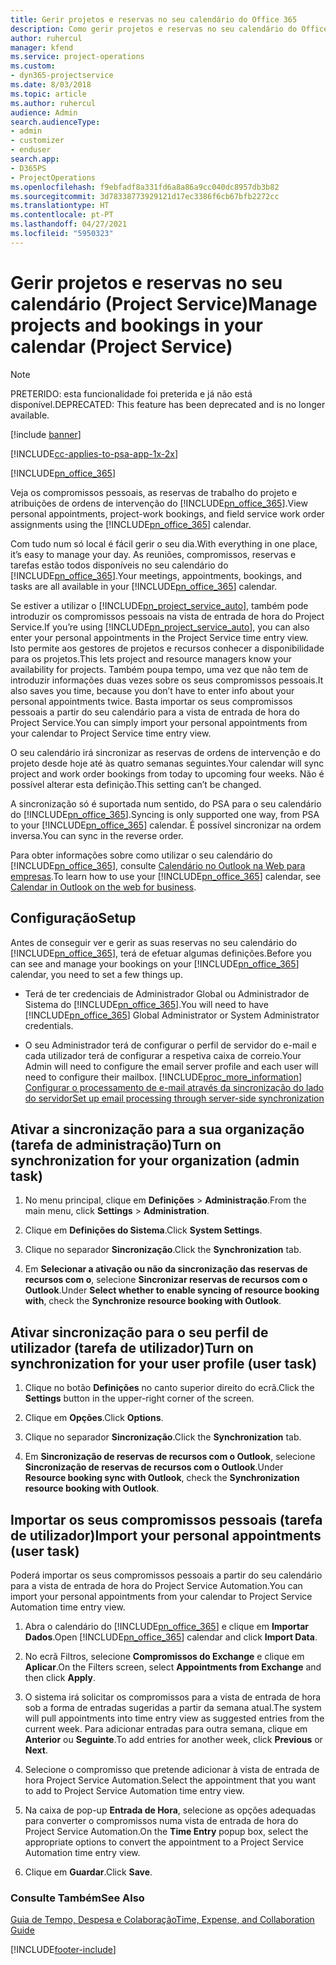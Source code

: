 ```yaml
---
title: Gerir projetos e reservas no seu calendário do Office 365
description: Como gerir projetos e reservas no seu calendário do Office 365
author: ruhercul
manager: kfend
ms.service: project-operations
ms.custom:
- dyn365-projectservice
ms.date: 8/03/2018
ms.topic: article
ms.author: ruhercul
audience: Admin
search.audienceType:
- admin
- customizer
- enduser
search.app:
- D365PS
- ProjectOperations
ms.openlocfilehash: f9ebfadf8a331fd6a8a86a9cc040dc8957db3b82
ms.sourcegitcommit: 3d78338773929121d17ec3386f6cb67bfb2272cc
ms.translationtype: HT
ms.contentlocale: pt-PT
ms.lasthandoff: 04/27/2021
ms.locfileid: "5950323"
---
```

# <a name="manage-projects-and-bookings-in-your-calendar-project-service"></a><span data-ttu-id="06ac2-103">Gerir projetos e reservas no seu calendário (Project Service)</span><span class="sxs-lookup"><span data-stu-id="06ac2-103">Manage projects and bookings in your calendar (Project Service)</span></span>

> [!Note]
> <span data-ttu-id="06ac2-104">PRETERIDO: esta funcionalidade foi preterida e já não está disponível.</span><span class="sxs-lookup"><span data-stu-id="06ac2-104">DEPRECATED: This feature has been deprecated and is no longer available.</span></span>

[!include [banner](../includes/psa-now-project-operations.md)]

[!INCLUDE[cc-applies-to-psa-app-1x-2x](../includes/cc-applies-to-psa-app-1x-2x.md)]

[!INCLUDE[pn_office_365](../includes/pn-office-365.md)] 

<span data-ttu-id="06ac2-105">Veja os compromissos pessoais, as reservas de trabalho do projeto e atribuições de ordens de intervenção do [!INCLUDE[pn_office_365](../includes/pn-office-365.md)].</span><span class="sxs-lookup"><span data-stu-id="06ac2-105">View personal appointments, project-work bookings, and field service work order assignments using the [!INCLUDE[pn_office_365](../includes/pn-office-365.md)] calendar.</span></span>  
  
 <span data-ttu-id="06ac2-106">Com tudo num só local é fácil gerir o seu dia.</span><span class="sxs-lookup"><span data-stu-id="06ac2-106">With everything in one place, it’s easy to manage your day.</span></span> <span data-ttu-id="06ac2-107">As reuniões, compromissos, reservas e tarefas estão todos disponíveis no seu calendário do [!INCLUDE[pn_office_365](../includes/pn-office-365.md)].</span><span class="sxs-lookup"><span data-stu-id="06ac2-107">Your meetings, appointments, bookings, and tasks are all available in your [!INCLUDE[pn_office_365](../includes/pn-office-365.md)] calendar.</span></span>  
  
 <span data-ttu-id="06ac2-108">Se estiver a utilizar o [!INCLUDE[pn_project_service_auto](../includes/pn-project-service-auto.md)], também pode introduzir os compromissos pessoais na vista de entrada de hora do Project Service.</span><span class="sxs-lookup"><span data-stu-id="06ac2-108">If you’re using [!INCLUDE[pn_project_service_auto](../includes/pn-project-service-auto.md)], you can also enter your personal appointments in the Project Service time entry view.</span></span> <span data-ttu-id="06ac2-109">Isto permite aos gestores de projetos e recursos conhecer a disponibilidade para os projetos.</span><span class="sxs-lookup"><span data-stu-id="06ac2-109">This lets project and resource managers know your availability for projects.</span></span> <span data-ttu-id="06ac2-110">Também poupa tempo, uma vez que não tem de introduzir informações duas vezes sobre os seus compromissos pessoais.</span><span class="sxs-lookup"><span data-stu-id="06ac2-110">It also saves you time, because you don’t have to enter info about your personal appointments twice.</span></span> <span data-ttu-id="06ac2-111">Basta importar os seus compromissos pessoais a partir do seu calendário para a vista de entrada de hora do Project Service.</span><span class="sxs-lookup"><span data-stu-id="06ac2-111">You can simply import your personal appointments from your calendar to Project Service time entry view.</span></span>  
  
 <span data-ttu-id="06ac2-112">O seu calendário irá sincronizar as reservas de ordens de intervenção e do projeto desde hoje até às quatro semanas seguintes.</span><span class="sxs-lookup"><span data-stu-id="06ac2-112">Your calendar will sync project and work order bookings from today to upcoming four weeks.</span></span> <span data-ttu-id="06ac2-113">Não é possível alterar esta definição.</span><span class="sxs-lookup"><span data-stu-id="06ac2-113">This setting can’t be changed.</span></span>  
  
 <span data-ttu-id="06ac2-114">A sincronização só é suportada num sentido, do PSA para o seu calendário do [!INCLUDE[pn_office_365](../includes/pn-office-365.md)].</span><span class="sxs-lookup"><span data-stu-id="06ac2-114">Syncing is only supported one way, from PSA to your [!INCLUDE[pn_office_365](../includes/pn-office-365.md)] calendar.</span></span> <span data-ttu-id="06ac2-115">É possível sincronizar na ordem inversa.</span><span class="sxs-lookup"><span data-stu-id="06ac2-115">You can sync in the reverse order.</span></span> 
  
 <span data-ttu-id="06ac2-116">Para obter informações sobre como utilizar o seu calendário do [!INCLUDE[pn_office_365](../includes/pn-office-365.md)], consulte [Calendário no Outlook na Web para empresas](https://support.office.com/article/Calendar-in-Outlook-on-the-web-for-business-5219c457-d1fe-4c2f-9032-1a816b88e936).</span><span class="sxs-lookup"><span data-stu-id="06ac2-116">To learn how to use your [!INCLUDE[pn_office_365](../includes/pn-office-365.md)] calendar, see [Calendar in Outlook on the web for business](https://support.office.com/article/Calendar-in-Outlook-on-the-web-for-business-5219c457-d1fe-4c2f-9032-1a816b88e936).</span></span>  
  
## <a name="setup"></a><span data-ttu-id="06ac2-117">Configuração</span><span class="sxs-lookup"><span data-stu-id="06ac2-117">Setup</span></span>  
 <span data-ttu-id="06ac2-118">Antes de conseguir ver e gerir as suas reservas no seu calendário do [!INCLUDE[pn_office_365](../includes/pn-office-365.md)], terá de efetuar algumas definições.</span><span class="sxs-lookup"><span data-stu-id="06ac2-118">Before you can see and manage your bookings on your [!INCLUDE[pn_office_365](../includes/pn-office-365.md)] calendar, you need to set a few things up.</span></span>  
  
- <span data-ttu-id="06ac2-119">Terá de ter credenciais de Administrador Global ou Administrador de Sistema do [!INCLUDE[pn_office_365](../includes/pn-office-365.md)].</span><span class="sxs-lookup"><span data-stu-id="06ac2-119">You will need to have [!INCLUDE[pn_office_365](../includes/pn-office-365.md)] Global Administrator or System Administrator credentials.</span></span>  
  
- <span data-ttu-id="06ac2-120">O seu Administrador terá de configurar o perfil de servidor do e-mail e cada utilizador terá de configurar a respetiva caixa de correio.</span><span class="sxs-lookup"><span data-stu-id="06ac2-120">Your Admin will need to configure the email server profile and each user will need to configure their mailbox.</span></span> [!INCLUDE[proc_more_information](../includes/proc-more-information.md)] <span data-ttu-id="06ac2-121">[Configurar o processamento de e-mail através da sincronização do lado do servidor](/dynamics365/customerengagement/on-premises/admin/set-up-server-side-synchronization-of-email-appointments-contacts-and-tasks)</span><span class="sxs-lookup"><span data-stu-id="06ac2-121">[Set up email processing through server-side synchronization](/dynamics365/customerengagement/on-premises/admin/set-up-server-side-synchronization-of-email-appointments-contacts-and-tasks)</span></span>  
  
## <a name="turn-on-synchronization-for-your-organization-admin-task"></a><span data-ttu-id="06ac2-122">Ativar a sincronização para a sua organização (tarefa de administração)</span><span class="sxs-lookup"><span data-stu-id="06ac2-122">Turn on synchronization for your organization (admin task)</span></span>  
  
1.  <span data-ttu-id="06ac2-123">No menu principal, clique em **Definições** > **Administração**.</span><span class="sxs-lookup"><span data-stu-id="06ac2-123">From the main menu, click **Settings** > **Administration**.</span></span>  
  
2.  <span data-ttu-id="06ac2-124">Clique em **Definições do Sistema**.</span><span class="sxs-lookup"><span data-stu-id="06ac2-124">Click **System Settings**.</span></span>  
  
3.  <span data-ttu-id="06ac2-125">Clique no separador **Sincronização**.</span><span class="sxs-lookup"><span data-stu-id="06ac2-125">Click the **Synchronization** tab.</span></span>  
  
4.  <span data-ttu-id="06ac2-126">Em **Selecionar a ativação ou não da sincronização das reservas de recursos com o**, selecione **Sincronizar reservas de recursos com o Outlook**.</span><span class="sxs-lookup"><span data-stu-id="06ac2-126">Under **Select whether to enable syncing of resource booking with**, check the **Synchronize resource booking with Outlook**.</span></span>  
  
## <a name="turn-on-synchronization-for-your-user-profile-user-task"></a><span data-ttu-id="06ac2-127">Ativar sincronização para o seu perfil de utilizador (tarefa de utilizador)</span><span class="sxs-lookup"><span data-stu-id="06ac2-127">Turn on synchronization for your user profile (user task)</span></span>  
  
1.  <span data-ttu-id="06ac2-128">Clique no botão **Definições** no canto superior direito do ecrã.</span><span class="sxs-lookup"><span data-stu-id="06ac2-128">Click the **Settings** button in the upper-right corner of the screen.</span></span>  
  
2.  <span data-ttu-id="06ac2-129">Clique em **Opções**.</span><span class="sxs-lookup"><span data-stu-id="06ac2-129">Click **Options**.</span></span>  
  
3.  <span data-ttu-id="06ac2-130">Clique no separador **Sincronização**.</span><span class="sxs-lookup"><span data-stu-id="06ac2-130">Click the **Synchronization** tab.</span></span>  
  
4.  <span data-ttu-id="06ac2-131">Em **Sincronização de reservas de recursos com o Outlook**, selecione **Sincronização de reservas de recursos com o Outlook**.</span><span class="sxs-lookup"><span data-stu-id="06ac2-131">Under **Resource booking sync with Outlook**, check the **Synchronization resource booking with Outlook**.</span></span>  
  
## <a name="import-your-personal-appointments-user-task"></a><span data-ttu-id="06ac2-132">Importar os seus compromissos pessoais (tarefa de utilizador)</span><span class="sxs-lookup"><span data-stu-id="06ac2-132">Import your personal appointments (user task)</span></span>  
 <span data-ttu-id="06ac2-133">Poderá importar os seus compromissos pessoais a partir do seu calendário para a vista de entrada de hora do Project Service Automation.</span><span class="sxs-lookup"><span data-stu-id="06ac2-133">You can import your personal appointments from your calendar to Project Service Automation time entry view.</span></span>  
  
1. <span data-ttu-id="06ac2-134">Abra o calendário do [!INCLUDE[pn_office_365](../includes/pn-office-365.md)] e clique em **Importar Dados**.</span><span class="sxs-lookup"><span data-stu-id="06ac2-134">Open [!INCLUDE[pn_office_365](../includes/pn-office-365.md)] calendar and click **Import Data**.</span></span>  
  
2. <span data-ttu-id="06ac2-135">No ecrã Filtros, selecione **Compromissos do Exchange** e clique em **Aplicar**.</span><span class="sxs-lookup"><span data-stu-id="06ac2-135">On the Filters screen, select **Appointments from Exchange** and then click **Apply**.</span></span>  
  
3. <span data-ttu-id="06ac2-136">O sistema irá solicitar os compromissos para a vista de entrada de hora sob a forma de entradas sugeridas a partir da semana atual.</span><span class="sxs-lookup"><span data-stu-id="06ac2-136">The system will pull appointments into time entry view as suggested entries from the current week.</span></span> <span data-ttu-id="06ac2-137">Para adicionar entradas para outra semana, clique em **Anterior** ou **Seguinte**.</span><span class="sxs-lookup"><span data-stu-id="06ac2-137">To add entries for another week, click **Previous** or **Next**.</span></span>  
  
4. <span data-ttu-id="06ac2-138">Selecione o compromisso que pretende adicionar à vista de entrada de hora Project Service Automation.</span><span class="sxs-lookup"><span data-stu-id="06ac2-138">Select the appointment that you want to add to Project Service Automation time entry view.</span></span>  
  
5. <span data-ttu-id="06ac2-139">Na caixa de pop-up **Entrada de Hora**, selecione as opções adequadas para converter o compromissos numa vista de entrada de hora do Project Service Automation.</span><span class="sxs-lookup"><span data-stu-id="06ac2-139">On the **Time Entry** popup box, select the appropriate options to convert the appointment to a Project Service Automation time entry view.</span></span>  
  
6. <span data-ttu-id="06ac2-140">Clique em **Guardar**.</span><span class="sxs-lookup"><span data-stu-id="06ac2-140">Click **Save**.</span></span>  
  
### <a name="see-also"></a><span data-ttu-id="06ac2-141">Consulte Também</span><span class="sxs-lookup"><span data-stu-id="06ac2-141">See Also</span></span>  
 [<span data-ttu-id="06ac2-142">Guia de Tempo, Despesa e Colaboração</span><span class="sxs-lookup"><span data-stu-id="06ac2-142">Time, Expense, and Collaboration Guide</span></span>](../psa/time-expense-collaboration-guide.md)


[!INCLUDE[footer-include](../includes/footer-banner.md)]